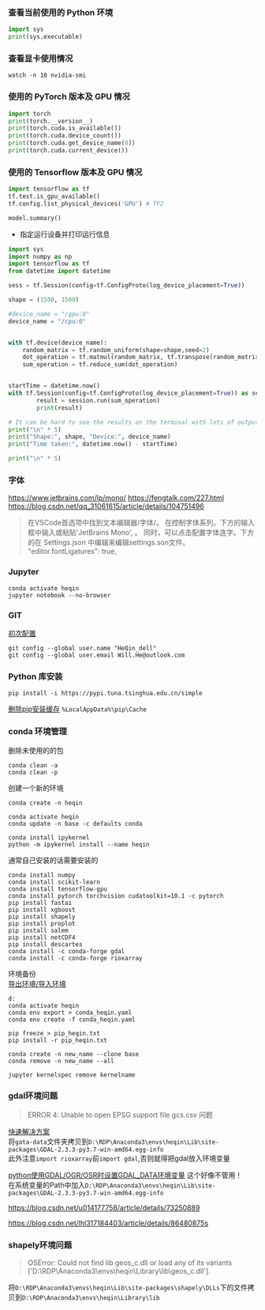 ### 查看当前使用的 Python 环境
```python
import sys
print(sys.executable)
```
### 查看显卡使用情况
```SHELL
watch -n 10 nvidia-smi 
```


### 使用的 PyTorch 版本及 GPU 情况
```PYTHON
import torch
print(torch.__version__)
print(torch.cuda.is_available())
print(torch.cuda.device_count())
print(torch.cuda.get_device_name(0))
print(torch.cuda.current_device())
```
### 使用的 Tensorflow 版本及 GPU 情况
```PYTHON
import tensorflow as tf 
tf.test.is_gpu_available()
tf.config.list_physical_devices('GPU') # TF2

model.summary()
```

- 指定运行设备并打印运行信息
```python
import sys
import numpy as np
import tensorflow as tf
from datetime import datetime

sess = tf.Session(config=tf.ConfigProto(log_device_placement=True))

shape = (1500, 1500)

#device_name = "/gpu:0"
device_name = "/cpu:0"


with tf.device(device_name):
    random_matrix = tf.random_uniform(shape=shape,seed=2)
    dot_operation = tf.matmul(random_matrix, tf.transpose(random_matrix))
    sum_operation = tf.reduce_sum(dot_operation)


startTime = datetime.now()
with tf.Session(config=tf.ConfigProto(log_device_placement=True)) as session:
        result = session.run(sum_operation)
        print(result)

# It can be hard to see the results on the terminal with lots of output -- add some newlines to improve readability.
print("\n" * 5)
print("Shape:", shape, "Device:", device_name)
print("Time taken:", datetime.now() - startTime)

print("\n" * 5)
```

### 字体
https://www.jetbrains.com/lp/mono/
https://fengtalk.com/227.html
https://blog.csdn.net/qq_31061615/article/details/104751496
> 在VSCode首选项中找到文本编辑器/字体/。
在控制字体系列。下方的输入框中输入或粘贴'JetBrains Mono', 。
同时，可以点击配置字体连字。下方的在 Settings.json 中编辑来编辑settings.son文件。
 "editor.fontLigatures": true,

### Jupyter
```SHELL
conda activate heqin
jupyter notebook --no-browser
```

### GIT
[初次配置](https://git-scm.com/book/en/v2/Getting-Started-First-Time-Git-Setup)

```shell
git config --global user.name "HeQin_dell"
git config --global user.email Will.He@outlook.com
```


### Python 库安装
```SHELL
pip install -i https://pypi.tuna.tsinghua.edu.cn/simple
```
[删除pip安装缓存](https://blog.csdn.net/kangkanglou/article/details/78955298)
`%LocalAppData%\pip\Cache`

### conda 环境管理
删除未使用的的包
```SHELL
conda clean -a
conda clean -p
```
创建一个新的环境
```SHELL
conda create -n heqin

conda activate heqin
conda update -n base -c defaults conda

conda install ipykernel
python -m ipykernel install --name heqin
```

通常自己安装的话需要安装的
```
conda install numpy
conda install scikit-learn
conda install tensorflow-gpu
conda install pytorch torchvision cudatoolkit=10.1 -c pytorch
pip install fastai
pip install xgboost
pip install shapely
pip install proplot
pip install salem
pip install netCDF4
pip install descartes
conda install -c conda-forge gdal
conda install -c conda-forge rioxarray
```

环境备份  
[导出环境/导入环境](https://blog.csdn.net/shunaoxi2313/article/details/92003710)
```shell
d:
conda activate heqin
conda env export > conda_heqin.yaml
conda env create -f conda_heqin.yaml

pip freeze > pip_heqin.txt
pip install -r pip_heqin.txt

conda create -n new_name --clone base
conda remove -n new_name --all

jupyter kernelspec remove kernelname
```


### gdal环境问题
> ERROR 4: Unable to open EPSG support file gcs.csv 问题

[快速解决方案](https://blog.csdn.net/csdn_xuebing/java/article/details/88421708)  
将`gata-data`文件夹拷贝到`D:\RDP\Anaconda3\envs\heqin\Lib\site-packages\GDAL-2.3.3-py3.7-win-amd64.egg-info`  
此外注意`import rioxarray`前`import gdal`,否则就得把gdal放入环境变量

[python使用GDAL/OGR/OSR时设置GDAL_DATA环境变量](https://blog.csdn.net/dugushangliang/article/details/89377625) 这个好像不管用！  
在系统变量的Path中加入`D:\RDP\Anaconda3\envs\heqin\Lib\site-packages\GDAL-2.3.3-py3.7-win-amd64.egg-info`

https://blog.csdn.net/u014177758/article/details/73250889

https://blog.csdn.net/lhl317184403/article/details/86480875s

### shapely环境问题
> OSError: Could not find lib geos_c.dll or load any of its variants ['D:\\RDP\\Anaconda3\\envs\\heqin\\Library\\lib\\geos_c.dll'].  

将`D:\RDP\Anaconda3\envs\heqin\Lib\site-packages\shapely\DLLs`下的文件拷贝到`D:\RDP\Anaconda3\envs\heqin\Library\lib` 

